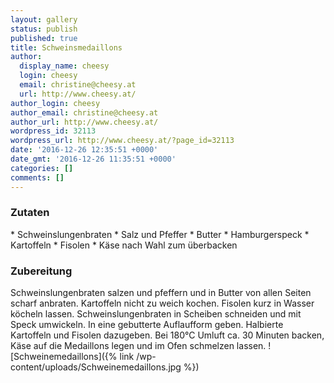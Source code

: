 ```yaml
---
layout: gallery
status: publish
published: true
title: Schweinsmedaillons
author:
  display_name: cheesy
  login: cheesy
  email: christine@cheesy.at
  url: http://www.cheesy.at/
author_login: cheesy
author_email: christine@cheesy.at
author_url: http://www.cheesy.at/
wordpress_id: 32113
wordpress_url: http://www.cheesy.at/?page_id=32113
date: '2016-12-26 12:35:51 +0000'
date_gmt: '2016-12-26 11:35:51 +0000'
categories: []
comments: []
---
```

### Zutaten
\* Schweinslungenbraten
\* Salz und Pfeffer
\* Butter
\* Hamburgerspeck
\* Kartoffeln
\* Fisolen
\* Käse nach Wahl zum überbacken
### Zubereitung
Schweinslungenbraten salzen und pfeffern und in Butter von allen Seiten scharf anbraten. Kartoffeln nicht zu weich kochen. Fisolen kurz in Wasser köcheln lassen. Schweinslungenbraten in Scheiben schneiden und mit Speck umwickeln. In eine gebutterte Auflaufform geben. Halbierte Kartoffeln und Fisolen dazugeben. Bei 180°C Umluft ca. 30 Minuten backen, Käse auf die Medaillons legen und im Ofen schmelzen lassen.
![Schweinemedaillons]({% link /wp-content/uploads/Schweinemedaillons.jpg %})

